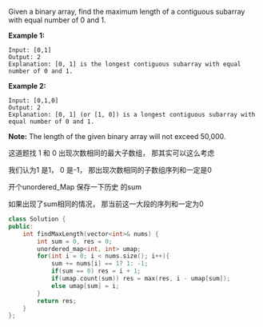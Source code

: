 Given a binary array, find the maximum length of a contiguous subarray with equal number of 0 and 1.

**Example 1:**

```
Input: [0,1]
Output: 2
Explanation: [0, 1] is the longest contiguous subarray with equal number of 0 and 1.
```

**Example 2:**

```
Input: [0,1,0]
Output: 2
Explanation: [0, 1] (or [1, 0]) is a longest contiguous subarray with equal number of 0 and 1.
```

**Note:** The length of the given binary array will not exceed 50,000.



这道题找 1 和 0 出现次数相同的最大子数组， 那其实可以这么考虑

我们认为1 是1， 0 是-1， 那出现次数相同的子数组序列和一定是0

开个unordered_Map 保存一下历史 的sum

如果出现了sum相同的情况， 那当前这一大段的序列和一定为0

```c++
class Solution {
public:
    int findMaxLength(vector<int>& nums) {
        int sum = 0, res = 0;
        unordered_map<int, int> umap;
        for(int i = 0; i < nums.size(); i++){
            sum += nums[i] == 1? 1: -1;
            if(sum == 0) res = i + 1;
            if(umap.count(sum)) res = max(res, i - umap[sum]);
            else umap[sum] = i;
        }
        return res;
    }
};
```

